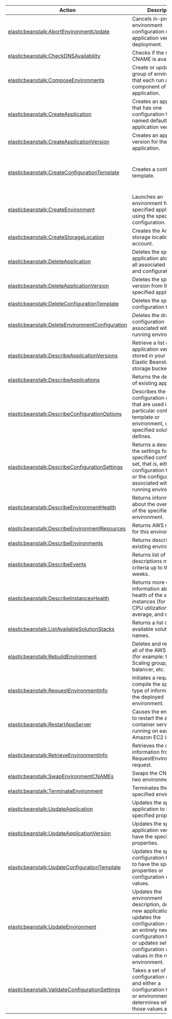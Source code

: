 | Action | Description | Resource | Condition |
| --- | --- | --- | --- |
| [elasticbeanstalk:AbortEnvironmentUpdate](http://docs.aws.amazon.com/elasticbeanstalk/latest/api/API_AbortEnvironmentUpdate.html) | Cancels in-progress environment configuration update or application version deployment. | arn:aws:elasticbeanstalk:$region:$account:application/$applicationname, arn:aws:elasticbeanstalk:$region:$account:environment/$applicationname/$environmentname | - |
| [elasticbeanstalk:CheckDNSAvailability](http://docs.aws.amazon.com/elasticbeanstalk/latest/api/API_CheckDNSAvailability.html) | Checks if the specified CNAME is available. | * | - |
| [elasticbeanstalk:ComposeEnvironments](http://docs.aws.amazon.com/elasticbeanstalk/latest/api/API_ComposeEnvironments.html) | Create or update a group of environments that each run a separate component of a single application. | arn:aws:elasticbeanstalk:$region:$account:application/$applicationname | - |
| [elasticbeanstalk:CreateApplication](http://docs.aws.amazon.com/elasticbeanstalk/latest/api/API_CreateApplication.html) | Creates an application that has one configuration template named default and no application versions. | arn:aws:elasticbeanstalk:$region:$account:application/$applicationname | - |
| [elasticbeanstalk:CreateApplicationVersion](http://docs.aws.amazon.com/elasticbeanstalk/latest/api/API_CreateApplicationVersion.html) | Creates an application version for the specified application. | arn:aws:elasticbeanstalk:$region:$account:applicationversion/$applicationname/$versionlabel | elasticbeanstalk:InApplication |
| [elasticbeanstalk:CreateConfigurationTemplate](http://docs.aws.amazon.com/elasticbeanstalk/latest/api/API_CreateConfigurationTemplate.html) | Creates a configuration template. | arn:aws:elasticbeanstalk:$region:$account:configurationtemplate/$applicationname/$templatename | elasticbeanstalk:InApplication, elasticbeanstalk:FromApplication, elasticbeanstalk:FromApplicationVersion, elasticbeanstalk:FromConfigurationTemplate, elasticbeanstalk:FromEnvironment, elasticbeanstalk:FromSolutionStack |
| [elasticbeanstalk:CreateEnvironment](http://docs.aws.amazon.com/elasticbeanstalk/latest/api/API_CreateEnvironment.html) | Launches an environment for the specified application using the specified configuration. | arn:aws:elasticbeanstalk:$region:$account:environment/$applicationname/$environmentname | elasticbeanstalk:InApplication, elasticbeanstalk:FromApplicationVersion, elasticbeanstalk:FromConfigurationTemplate, elasticbeanstalk:FromSolutionStack |
| [elasticbeanstalk:CreateStorageLocation](http://docs.aws.amazon.com/elasticbeanstalk/latest/api/API_CreateStorageLocation.html) | Creates the Amazon S3 storage location for the account. | * | - |
| [elasticbeanstalk:DeleteApplication](http://docs.aws.amazon.com/elasticbeanstalk/latest/api/API_DeleteApplication.html) | Deletes the specified application along with all associated versions and configurations. | arn:aws:elasticbeanstalk:$region:$account:application/$applicationname | - |
| [elasticbeanstalk:DeleteApplicationVersion](http://docs.aws.amazon.com/elasticbeanstalk/latest/api/API_DeleteApplicationVersion.html) | Deletes the specified version from the specified application. | arn:aws:elasticbeanstalk:$region:$account:applicationversion/$applicationname/$versionlabel | elasticbeanstalk:InApplication |
| [elasticbeanstalk:DeleteConfigurationTemplate](http://docs.aws.amazon.com/elasticbeanstalk/latest/api/API_DeleteConfigurationTemplate.html) | Deletes the specified configuration template. | arn:aws:elasticbeanstalk:$region:$account:configurationtemplate/$applicationname/$templatename | elasticbeanstalk:InApplication |
| [elasticbeanstalk:DeleteEnvironmentConfiguration](http://docs.aws.amazon.com/elasticbeanstalk/latest/api/API_DeleteEnvironmentConfiguration.html) | Deletes the draft configuration associated with the running environment. | arn:aws:elasticbeanstalk:$region:$account:environment/$applicationname/$environmentname | elasticbeanstalk:InApplication |
| [elasticbeanstalk:DescribeApplicationVersions](http://docs.aws.amazon.com/elasticbeanstalk/latest/api/API_DescribeApplicationVersions.html) | Retrieve a list of application versions stored in your AWS Elastic Beanstalk storage bucket. | arn:aws:elasticbeanstalk:$region:$account:applicationversion/$applicationname/$versionlabel | elasticbeanstalk:InApplication |
| [elasticbeanstalk:DescribeApplications](http://docs.aws.amazon.com/elasticbeanstalk/latest/api/API_DescribeApplications.html) | Returns the descriptions of existing applications. | arn:aws:elasticbeanstalk:$region:$account:application/$applicationname | - |
| [elasticbeanstalk:DescribeConfigurationOptions](http://docs.aws.amazon.com/elasticbeanstalk/latest/api/API_DescribeConfigurationOptions.html) | Describes the configuration options that are used in a particular configuration template or environment, or that a specified solution stack defines. | arn:aws:elasticbeanstalk:$region:$account:environment/$applicationname/$environmentname, arn:aws:elasticbeanstalk:$region:$account:configurationtemplate/$applicationname/$templatename, arn:aws:elasticbeanstalk:$region::solutionstack/$solutionstackname | elasticbeanstalk:InApplication |
| [elasticbeanstalk:DescribeConfigurationSettings](http://docs.aws.amazon.com/elasticbeanstalk/latest/api/API_DescribeConfigurationSettings.html) | Returns a description of the settings for the specified configuration set, that is, either a configuration template or the configuration set associated with a running environment. | arn:aws:elasticbeanstalk:$region:$account:environment/$applicationname/$environmentname, arn:aws:elasticbeanstalk:$region:$account:configurationtemplate/$applicationname/$templatename | elasticbeanstalk:InApplication |
| [elasticbeanstalk:DescribeEnvironmentHealth](http://docs.aws.amazon.com/elasticbeanstalk/latest/api/API_DescribeEnvironmentHealth.html) | Returns information about the overall health of the specified environment. | arn:aws:elasticbeanstalk:$region:$account:environment/$applicationname/$environmentname | - |
| [elasticbeanstalk:DescribeEnvironmentResources](http://docs.aws.amazon.com/elasticbeanstalk/latest/api/API_DescribeEnvironmentResources.html) | Returns AWS resources for this environment. | arn:aws:elasticbeanstalk:$region:$account:environment/$applicationname/$environmentname | elasticbeanstalk:InApplication |
| [elasticbeanstalk:DescribeEnvironments](http://docs.aws.amazon.com/elasticbeanstalk/latest/api/API_DescribeEnvironments.html) | Returns descriptions for existing environments. | arn:aws:elasticbeanstalk:$region:$account:environment/$applicationname/$environmentname | elasticbeanstalk:InApplication |
| [elasticbeanstalk:DescribeEvents](http://docs.aws.amazon.com/elasticbeanstalk/latest/api/API_DescribeEvents.html) | Returns list of event descriptions matching criteria up to the last 6 weeks. | arn:aws:elasticbeanstalk:$region:$account:application/$applicationname, arn:aws:elasticbeanstalk:$region:$account:applicationversion/$applicationname/$versionlabel, arn:aws:elasticbeanstalk:$region:$account:configurationtemplate/$applicationname/$templatename, arn:aws:elasticbeanstalk:$region:$account:environment/$applicationname/$environmentname | elasticbeanstalk:InApplication |
| [elasticbeanstalk:DescribeInstancesHealth](http://docs.aws.amazon.com/elasticbeanstalk/latest/api/API_DescribeInstancesHealth.html) | Returns more detailed information about the health of the specified instances (for example, CPU utilization, load average, and causes). | arn:aws:elasticbeanstalk:$region:$account:environment/$applicationname/$environmentname | - |
| [elasticbeanstalk:ListAvailableSolutionStacks](http://docs.aws.amazon.com/elasticbeanstalk/latest/api/API_ListAvailableSolutionStacks.html) | Returns a list of the available solution stack names. | arn:aws:elasticbeanstalk:$region::solutionstack/$solutionstackname | - |
| [elasticbeanstalk:RebuildEnvironment](http://docs.aws.amazon.com/elasticbeanstalk/latest/api/API_RebuildEnvironment.html) | Deletes and recreates all of the AWS resources (for example: the Auto Scaling group, load balancer, etc. | arn:aws:elasticbeanstalk:$region:$account:environment/$applicationname/$environmentname | elasticbeanstalk:InApplication |
| [elasticbeanstalk:RequestEnvironmentInfo](http://docs.aws.amazon.com/elasticbeanstalk/latest/api/API_RequestEnvironmentInfo.html) | Initiates a request to compile the specified type of information of the deployed environment. | arn:aws:elasticbeanstalk:$region:$account:environment/$applicationname/$environmentname | elasticbeanstalk:InApplication |
| [elasticbeanstalk:RestartAppServer](http://docs.aws.amazon.com/elasticbeanstalk/latest/api/API_RestartAppServer.html) | Causes the environment to restart the application container server running on each Amazon EC2 instance. | arn:aws:elasticbeanstalk:$region:$account:environment/$applicationname/$environmentname | elasticbeanstalk:InApplication |
| [elasticbeanstalk:RetrieveEnvironmentInfo](http://docs.aws.amazon.com/elasticbeanstalk/latest/api/API_RetrieveEnvironmentInfo.html) | Retrieves the compiled information from a RequestEnvironmentInfo request. | arn:aws:elasticbeanstalk:$region:$account:environment/$applicationname/$environmentname | elasticbeanstalk:InApplication |
| [elasticbeanstalk:SwapEnvironmentCNAMEs](http://docs.aws.amazon.com/elasticbeanstalk/latest/api/API_SwapEnvironmentCNAMEs.html) | Swaps the CNAMEs of two environments. | arn:aws:elasticbeanstalk:$region:$account:environment/$applicationname/$environmentname | elasticbeanstalk:InApplication, elasticbeanstalk:FromEnvironment |
| [elasticbeanstalk:TerminateEnvironment](http://docs.aws.amazon.com/elasticbeanstalk/latest/api/API_TerminateEnvironment.html) | Terminates the specified environment. | arn:aws:elasticbeanstalk:$region:$account:environment/$applicationname/$environmentname | elasticbeanstalk:InApplication |
| [elasticbeanstalk:UpdateApplication](http://docs.aws.amazon.com/elasticbeanstalk/latest/api/API_UpdateApplication.html) | Updates the specified application to have the specified properties. | arn:aws:elasticbeanstalk:$region:$account:application/$applicationname | - |
| [elasticbeanstalk:UpdateApplicationVersion](http://docs.aws.amazon.com/elasticbeanstalk/latest/api/API_UpdateApplicationVersion.html) | Updates the specified application version to have the specified properties. | arn:aws:elasticbeanstalk:$region:$account:applicationversion/$applicationname/$versionlabel | elasticbeanstalk:InApplication |
| [elasticbeanstalk:UpdateConfigurationTemplate](http://docs.aws.amazon.com/elasticbeanstalk/latest/api/API_UpdateConfigurationTemplate.html) | Updates the specified configuration template to have the specified properties or configuration option values. | arn:aws:elasticbeanstalk:$region:$account:configurationtemplate/$applicationname/$templatename | elasticbeanstalk:InApplication |
| [elasticbeanstalk:UpdateEnvironment](http://docs.aws.amazon.com/elasticbeanstalk/latest/api/API_UpdateEnvironment.html) | Updates the environment description, deploys a new application version, updates the configuration settings to an entirely new configuration template, or updates select configuration option values in the running environment. | arn:aws:elasticbeanstalk:$region:$account:environment/$applicationname/$environmentname  | elasticbeanstalk:InApplication, elasticbeanstalk:FromApplicationVersion, elasticbeanstalk:FromConfigurationTemplate |
| [elasticbeanstalk:ValidateConfigurationSettings](http://docs.aws.amazon.com/elasticbeanstalk/latest/api/API_ValidateConfigurationSettings.html) | Takes a set of configuration settings and either a configuration template or environment, and determines whether those values are valid. | arn:aws:elasticbeanstalk:$region:$account:environment/$applicationname/$environmentname, arn:aws:elasticbeanstalk:$region:$account:configurationtemplate/$applicationname/$templatename | elasticbeanstalk:InApplication |

